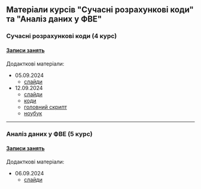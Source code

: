 ## Матеріали курсів "Сучасні розрахункові коди" та "Аналіз даних у ФВЕ"

 <!--<details>-->
   <!--<summary> -->
### Сучасні розрахункові коди (4 курс)

#### [Записи занять](https://cernbox.cern.ch/s/7AeztwiiABbqREH)

  <!--</summary>-->
  Додакткові матеріали:
  - 05.09.2024
     - [слайди](https://github.com/zenaiev/hep/tree/main/slides/intro)
  - 12.09.2024
     - [слайди](https://github.com/zenaiev/hep/tree/main/slides/invmass/invmass.pdf)
     - [коди](https://github.com/zenaiev/hep/tree/main/invmass)
     - [головний скрипт](https://github.com/zenaiev/hep/tree/main/invmass/invmass.py)
     - [ноубук](https://github.com/zenaiev/hep/tree/main/invmass/invmass.ipynb)

 <!--</details>-->

_______________________________
### Аналіз даних у ФВЕ (5 курс)

  #### [Записи занять](https://cernbox.cern.ch/s/jhIV99QGcQ9OI6Z)

<!--</summary>-->
  Додакткові матеріали:  
  - 06.09.2024
     - [слайди](https://github.com/zenaiev/hep/tree/main/slides/intro)
  <!--- 13.09.2024
     - [слайди](https://github.com/zenaiev/hep/tree/main/slides/invmass/invmass.pdf)
     - [коди](https://github.com/zenaiev/hep/tree/main/invmass/invmass)
     - [головний скрипт](https://github.com/zenaiev/hep/tree/main/invmass/invmass.py)
     - [ноубук](https://github.com/zenaiev/hep/tree/main/invmass/invmass.ipynb)-->
